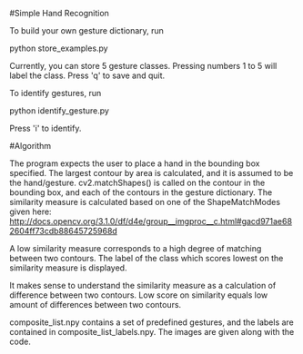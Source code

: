 #Simple Hand Recognition

To build your own gesture dictionary, run

python store_examples.py

Currently, you can store 5 gesture classes. Pressing numbers 1 to 5 will label the class.
Press 'q' to save and quit.


To identify gestures, run

python identify_gesture.py

Press 'i' to identify.

#Algorithm

The program expects the user to place a hand in the bounding box specified. The largest contour by area is calculated, and it is assumed to be the hand/gesture. cv2.matchShapes() is called on the contour in the bounding box, and each of the contours in the gesture dictionary. The similarity measure is calculated based on one of the ShapeMatchModes given here: http://docs.opencv.org/3.1.0/df/d4e/group__imgproc__c.html#gacd971ae682604ff73cdb88645725968d

A low similarity measure corresponds to a high degree of matching between two contours. The label of the class which scores lowest on the similarity measure is displayed. 

It makes sense to understand the similarity measure as a calculation of difference between two contours. Low score on similarity equals low amount of differences between two contours.

composite_list.npy contains a set of predefined gestures, and the labels are contained in composite_list_labels.npy.
The images are given along with the code.


